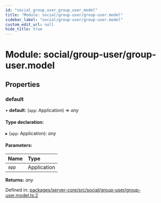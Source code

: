 ```yaml
---
id: "social_group_user_group_user_model"
title: "Module: social/group-user/group-user.model"
sidebar_label: "social/group-user/group-user.model"
custom_edit_url: null
hide_title: true
---
```


# Module: social/group-user/group-user.model

## Properties

### default

• **default**: (`app`: Application) => *any*

#### Type declaration:

▸ (`app`: Application): *any*

#### Parameters:

Name | Type |
:------ | :------ |
`app` | Application |

**Returns:** *any*

Defined in: [packages/server-core/src/social/group-user/group-user.model.ts:2](https://github.com/xr3ngine/xr3ngine/blob/77d12cea0/packages/server-core/src/social/group-user/group-user.model.ts#L2)
